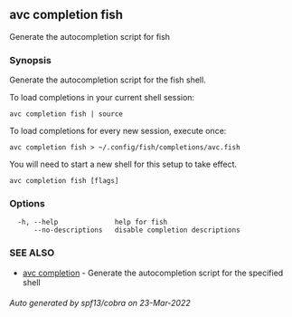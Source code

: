 ## avc completion fish

Generate the autocompletion script for fish

### Synopsis

Generate the autocompletion script for the fish shell.

To load completions in your current shell session:

	avc completion fish | source

To load completions for every new session, execute once:

	avc completion fish > ~/.config/fish/completions/avc.fish

You will need to start a new shell for this setup to take effect.


```
avc completion fish [flags]
```

### Options

```
  -h, --help              help for fish
      --no-descriptions   disable completion descriptions
```

### SEE ALSO

* [avc completion](avc_completion.md)	 - Generate the autocompletion script for the specified shell

###### Auto generated by spf13/cobra on 23-Mar-2022

